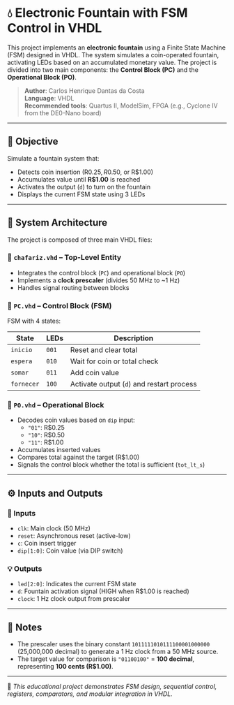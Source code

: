 # 💧 Electronic Fountain with FSM Control in VHDL

This project implements an **electronic fountain** using a Finite State Machine (FSM) designed in VHDL. The system simulates a coin-operated fountain, activating LEDs based on an accumulated monetary value. The project is divided into two main components: the **Control Block (PC)** and the **Operational Block (PO)**.

> **Author**: Carlos Henrique Dantas da Costa  
> **Language**: VHDL  
> **Recommended tools**: Quartus II, ModelSim, FPGA (e.g., Cyclone IV from the DE0-Nano board)

---

## 🎯 Objective

Simulate a fountain system that:

- Detects coin insertion (R$0.25, R$0.50, or R$1.00)
- Accumulates value until **R$1.00** is reached
- Activates the output (`d`) to turn on the fountain
- Displays the current FSM state using 3 LEDs

---

## 🧱 System Architecture

The project is composed of three main VHDL files:

### 🔹 `chafariz.vhd` – Top-Level Entity

- Integrates the control block (`PC`) and operational block (`PO`)
- Implements a **clock prescaler** (divides 50 MHz to ~1 Hz)
- Handles signal routing between blocks

### 🔹 `PC.vhd` – Control Block (FSM)

FSM with 4 states:

| State       | LEDs  | Description                                   |
|-------------|--------|-----------------------------------------------|
| `inicio`     | `001`  | Reset and clear total                        |
| `espera`     | `010`  | Wait for coin or total check                 |
| `somar`      | `011`  | Add coin value                               |
| `fornecer`   | `100`  | Activate output (`d`) and restart process    |

### 🔹 `PO.vhd` – Operational Block

- Decodes coin values based on `dip` input:
  - `"01"`: R$0.25
  - `"10"`: R$0.50
  - `"11"`: R$1.00
- Accumulates inserted values
- Compares total against the target (R$1.00)
- Signals the control block whether the total is sufficient (`tot_lt_s`)

---

## ⚙️ Inputs and Outputs

### 🔌 Inputs

- `clk`: Main clock (50 MHz)
- `reset`: Asynchronous reset (active-low)
- `c`: Coin insert trigger
- `dip[1:0]`: Coin value (via DIP switch)

### 💡 Outputs

- `led[2:0]`: Indicates the current FSM state
- `d`: Fountain activation signal (HIGH when R$1.00 is reached)
- `clock`: 1 Hz clock output from prescaler

---

## 📌 Notes

- The prescaler uses the binary constant `1011111010111100001000000` (25,000,000 decimal) to generate a 1 Hz clock from a 50 MHz source.
- The target value for comparison is `"01100100"` = **100 decimal**, representing **100 cents (R$1.00)**.

---

📘 *This educational project demonstrates FSM design, sequential control, registers, comparators, and modular integration in VHDL.*
